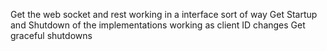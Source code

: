 Get the web socket and rest working in a interface sort of way
Get Startup and Shutdown of the implementations working as client ID changes
Get graceful shutdowns
